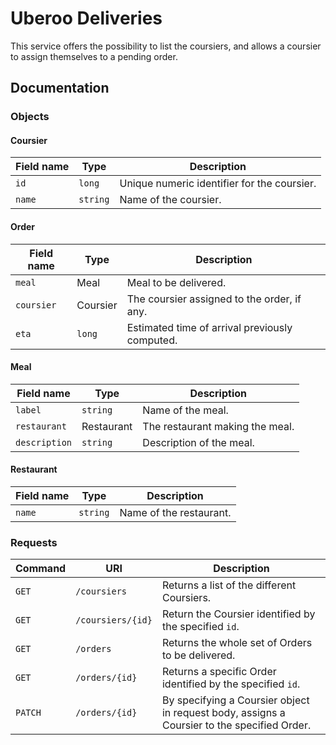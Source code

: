 # Uberoo Deliveries

This service offers the possibility to list the coursiers, and allows a coursier to assign themselves to a pending order.

## Documentation

### Objects

#### Coursier

| Field name | Type | Description |
 ------ | ---- | -----|
 `id` | `long` | Unique numeric identifier for the coursier.
 `name` | `string` | Name of the coursier.
 
#### Order

| Field name | Type | Description |
 ------ | ---- | -----|
 `meal` | Meal | Meal to be delivered. |
 `coursier` | Coursier | The coursier assigned to the order, if any.
 `eta` | `long` | Estimated time of arrival previously computed.
 
#### Meal

| Field name | Type | Description |
 ------ | ---- | -----|
 `label` | `string` | Name of the meal.
 `restaurant` | Restaurant | The restaurant making the meal.
 `description` | `string` | Description of the meal.
 
#### Restaurant

| Field name | Type | Description |
 ------ | ---- | -----|
 `name` | `string` | Name of the restaurant.

### Requests

| Command | URI | Description |
 ------- | --- | ----------- |
`GET`| `/coursiers` | Returns a list of the different Coursiers.
`GET`| `/coursiers/{id}` | Return the Coursier identified by the specified `id`.
`GET` | `/orders` | Returns the whole set of Orders to be delivered.
`GET` | `/orders/{id}` | Returns a specific Order identified by the specified `id`.
`PATCH` | `/orders/{id}` | By specifying a Coursier object in request body, assigns a Coursier to the specified Order.

